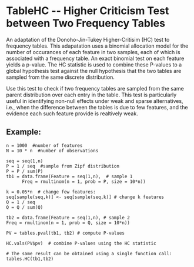 # TableHC -- Higher Criticism Test between Two Frequency Tables

An adaptation of the Donoho-Jin-Tukey Higher-Critisim (HC) test to frequency tables. This adapatation uses a binomial allocation model for the number of occurances of each feature in two samples, each of which is associated with a frequency table. An exact binomial test on each feature yields a p-value. The HC statistic is used to combine these P-values to a global hypothesis test against the null hypothesis that the two tables are sampled from the same discrete distribution.

Use this test to check if two frequency tables are sampled from the same parent distribution over each entry in the table. This test is particularly useful in identifying non-null effects under weak and sparse alternatives, i.e., when the difference between the tables is due to few features, and the evidence each such feature provide is realtively weak. 

## Example:
```
n = 1000  #number of features
N = 10 * n  #number of observations

seq = seq(1,n)
P = 1 / seq  #sample from Zipf distribution
P = P / sum(P)
tb1 = data.frame(Feature = seq(1,n),  # sample 1
      Freq = rmultinom(n = 1, prob = P, size = 10*n))

k = 0.05*n  # change few features:
seq[sample(seq,k)] <- seq[sample(seq,k)] # change k features
Q = 1 / seq 
Q = Q / sum(Q) 

tb2 = data.frame(Feature = seq(1,n), # sample 2
Freq = rmultinom(n = 1, prob = Q, size = 10*n))

PV = tables.pval(tb1, tb2) # compute P-values 

HC.vals(PV$pv)  # combine P-values using the HC statistic

# The same result can be obtained using a single function call:
tables.HC(tb1,tb2) 
```
